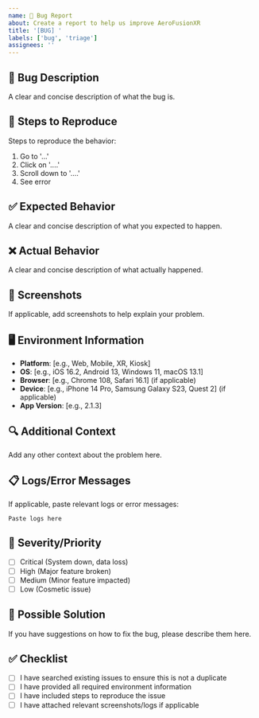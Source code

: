 ```yaml
---
name: 🐛 Bug Report
about: Create a report to help us improve AeroFusionXR
title: '[BUG] '
labels: ['bug', 'triage']
assignees: ''
---
```


## 🐛 **Bug Description**
A clear and concise description of what the bug is.

## 🔄 **Steps to Reproduce**
Steps to reproduce the behavior:
1. Go to '...'
2. Click on '....'
3. Scroll down to '....'
4. See error

## ✅ **Expected Behavior**
A clear and concise description of what you expected to happen.

## ❌ **Actual Behavior**
A clear and concise description of what actually happened.

## 📸 **Screenshots**
If applicable, add screenshots to help explain your problem.

## 🖥️ **Environment Information**
- **Platform**: [e.g., Web, Mobile, XR, Kiosk]
- **OS**: [e.g., iOS 16.2, Android 13, Windows 11, macOS 13.1]
- **Browser**: [e.g., Chrome 108, Safari 16.1] (if applicable)
- **Device**: [e.g., iPhone 14 Pro, Samsung Galaxy S23, Quest 2] (if applicable)
- **App Version**: [e.g., 2.1.3]

## 🔍 **Additional Context**
Add any other context about the problem here.

## 📋 **Logs/Error Messages**
If applicable, paste relevant logs or error messages:

```
Paste logs here
```

## 🎯 **Severity/Priority**
- [ ] Critical (System down, data loss)
- [ ] High (Major feature broken)
- [ ] Medium (Minor feature impacted)
- [ ] Low (Cosmetic issue)

## 🔧 **Possible Solution**
If you have suggestions on how to fix the bug, please describe them here.

## ✅ **Checklist**
- [ ] I have searched existing issues to ensure this is not a duplicate
- [ ] I have provided all required environment information
- [ ] I have included steps to reproduce the issue
- [ ] I have attached relevant screenshots/logs if applicable 